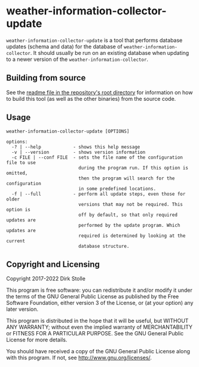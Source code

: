 # weather-information-collector-update

`weather-information-collector-update` is a tool that performs database updates
(schema and data) for the database of `weather-information-collector`. It should
usually be run on an existing database when updating to a newer version of the
`weather-information-collector`.

## Building from source

See the [readme file in the repository's root directory](../../readme.md) for
information on how to build this tool (as well as the other binaries) from the
source code.

## Usage

```
weather-information-collector-update [OPTIONS]

options:
  -? | --help            - shows this help message
  -v | --version         - shows version information
  -c FILE | --conf FILE  - sets the file name of the configuration file to use
                           during the program run. If this option is omitted,
                           then the program will search for the configuration
                           in some predefined locations.
  -f | --full            - perform all update steps, even those for older
                           versions that may not be required. This option is
                           off by default, so that only required updates are
                           performed by the update program. Which updates are
                           required is determined by looking at the current
                           database structure.
```

## Copyright and Licensing

Copyright 2017-2022  Dirk Stolle

This program is free software: you can redistribute it and/or modify
it under the terms of the GNU General Public License as published by
the Free Software Foundation, either version 3 of the License, or
(at your option) any later version.

This program is distributed in the hope that it will be useful,
but WITHOUT ANY WARRANTY; without even the implied warranty of
MERCHANTABILITY or FITNESS FOR A PARTICULAR PURPOSE.  See the
GNU General Public License for more details.

You should have received a copy of the GNU General Public License
along with this program.  If not, see <http://www.gnu.org/licenses/>.

